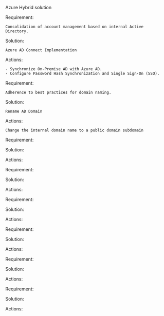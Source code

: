 Azure Hybrid solution

Requirement:

    Consolidation of account management based on internal Active Directory.

Solution:

    Azure AD Connect Implementation

Actions:

    - Synchronize On-Premise AD with Azure AD.
    - Configure Password Hash Synchronization and Single Sign-On (SSO).


Requirement:

    Adherence to best practices for domain naming.

Solution:

    Rename AD Domain

Actions:
    
    Change the internal domain name to a public domain subdomain


Requirement:

Solution:

Actions:



Requirement:

Solution:

Actions:



Requirement:

Solution:

Actions:



Requirement:

Solution:

Actions:




Requirement:

Solution:

Actions:



Requirement:

Solution:

Actions:





